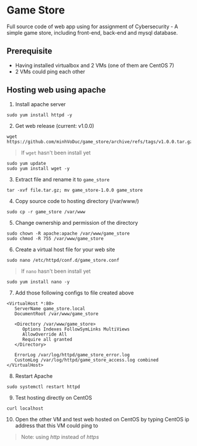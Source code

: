 # Game Store
Full source code of web app using for assignment of Cybersecurity - A simple game store, including front-end, back-end and mysql database. 

## Prerequisite
* Having installed virtualbox and 2 VMs (one of them are CentOS 7)
* 2 VMs could ping each other

## Hosting web using apache 
1. Install apache server
```
sudo yum install httpd -y
```
2. Get web release (current: v1.0.0)
```
wget https://github.com/minhVoDuc/game_store/archive/refs/tags/v1.0.0.tar.gz
```
> If `wget` hasn't been install yet
```
sudo yum update
sudo yum install wget -y
```
3. Extract file and rename it to `game_store`
```
tar -xvf file.tar.gz; mv game_store-1.0.0 game_store
```
4. Copy source code to hosting directory (/var/www/)
```
sudo cp -r game_store /var/www
```
5. Change ownership and permission of the directory
```
sudo chown -R apache:apache /var/www/game_store
sudo chmod -R 755 /var/www/game_store
```
6. Create a virtual host file for your web site
```
sudo nano /etc/httpd/conf.d/game_store.conf
```
> If `nano` hasn't been install yet
```
sudo yum install nano -y
```
7. Add those following configs to file created above
```
<VirtualHost *:80>
   ServerName game_store.local
   DocumentRoot /var/www/game_store
   
   <Directory /var/www/game_store>
      Options Indexes FollowSymLinks MultiViews
      AllowOverride All
      Require all granted
   </Directory>
   
   ErrorLog /var/log/httpd/game_store_error.log
   CustomLog /var/log/httpd/game_store_access.log combined
</VirtualHost>
```
8. Restart Apache
```
sudo systemctl restart httpd
```
9. Test hosting directly on CentOS
```
curl localhost
```
10. Open the other VM and test web hosted on CentOS by typing CentOS ip address that this VM could ping to
> Note: using *http* instead of *https* 